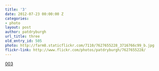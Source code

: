 ```yaml
---
title: '3'
date: 2012-07-23 00:00:00 Z
categories:
- photo
layout: post
author: patdryburgh
url_title: three
old_entry_id: 505
photo: http://farm8.staticflickr.com/7110/7627655228_3716766c99_b.jpg
flickr-link: http://www.flickr.com/photos/patdryburgh/7627655228/
---
```


[003](http://www.flickr.com/photos/patdryburgh/7627655228/)